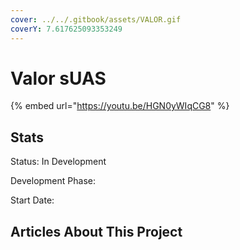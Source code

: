 ```yaml
---
cover: ../../.gitbook/assets/VALOR.gif
coverY: 7.617625093353249
---
```


# Valor sUAS

{% embed url="https://youtu.be/HGN0yWIqCG8" %}

## Stats

Status: In Development

Development Phase:&#x20;

Start Date:&#x20;

##

## Articles About This Project
